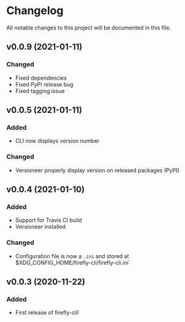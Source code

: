 # Changelog

All notable changes to this project will be documented in this file.

## v0.0.9 (2021-01-11)

### Changed
- Fixed dependencies
- Fixed PyPI release bug
- Fixed tagging issue

## v0.0.5 (2021-01-11)

### Added

- CLI now displays version number

### Changed
- Versioneer properly display version on released packages (PyPI)

## v0.0.4 (2021-01-10)

### Added

- Support for Travis CI build
- Versioneer installed

### Changed

- Configuration file is now a `.ini` and stored at $XDG_CONFIG_HOME/firefly-cli/firefly-cli.ini`

## v0.0.3 (2020-11-22)

### Added

- First release of firefly-cli!